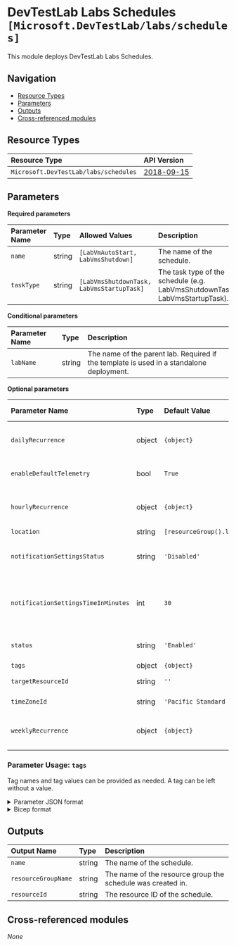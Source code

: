 # DevTestLab Labs Schedules `[Microsoft.DevTestLab/labs/schedules]`

This module deploys DevTestLab Labs Schedules.

## Navigation

- [Resource Types](#Resource-Types)
- [Parameters](#Parameters)
- [Outputs](#Outputs)
- [Cross-referenced modules](#Cross-referenced-modules)

## Resource Types

| Resource Type | API Version |
| :-- | :-- |
| `Microsoft.DevTestLab/labs/schedules` | [2018-09-15](https://docs.microsoft.com/en-us/azure/templates/Microsoft.DevTestLab/2018-09-15/labs/schedules) |

## Parameters

**Required parameters**

| Parameter Name | Type | Allowed Values | Description |
| :-- | :-- | :-- | :-- |
| `name` | string | `[LabVmAutoStart, LabVmsShutdown]` | The name of the schedule. |
| `taskType` | string | `[LabVmsShutdownTask, LabVmsStartupTask]` | The task type of the schedule (e.g. LabVmsShutdownTask, LabVmsStartupTask). |

**Conditional parameters**

| Parameter Name | Type | Description |
| :-- | :-- | :-- |
| `labName` | string | The name of the parent lab. Required if the template is used in a standalone deployment. |

**Optional parameters**

| Parameter Name | Type | Default Value | Allowed Values | Description |
| :-- | :-- | :-- | :-- | :-- |
| `dailyRecurrence` | object | `{object}` |  | If the schedule will occur once each day of the week, specify the daily recurrence. |
| `enableDefaultTelemetry` | bool | `True` |  | Enable telemetry via a Globally Unique Identifier (GUID). |
| `hourlyRecurrence` | object | `{object}` |  | If the schedule will occur multiple times a day, specify the hourly recurrence. |
| `location` | string | `[resourceGroup().location]` |  | Location for all Resources. |
| `notificationSettingsStatus` | string | `'Disabled'` | `[Disabled, Enabled]` | If notifications are enabled for this schedule (i.e. Enabled, Disabled). Default is "Disabled". |
| `notificationSettingsTimeInMinutes` | int | `30` |  | Time in minutes before event at which notification will be sent. Optional if "notificationSettingsStatus" is set to "Enabled". Default is 30 minutes. |
| `status` | string | `'Enabled'` | `[Disabled, Enabled]` | The status of the schedule (i.e. Enabled, Disabled). Default is "Enabled". |
| `tags` | object | `{object}` |  | Tags of the resource. |
| `targetResourceId` | string | `''` |  | The resource ID to which the schedule belongs. |
| `timeZoneId` | string | `'Pacific Standard time'` |  | The time zone ID (e.g. Pacific Standard time). |
| `weeklyRecurrence` | object | `{object}` |  | If the schedule will occur only some days of the week, specify the weekly recurrence. |


### Parameter Usage: `tags`

Tag names and tag values can be provided as needed. A tag can be left without a value.

<details>

<summary>Parameter JSON format</summary>

```json
"tags": {
    "value": {
        "Environment": "Non-Prod",
        "Contact": "test.user@testcompany.com",
        "PurchaseOrder": "1234",
        "CostCenter": "7890",
        "ServiceName": "DeploymentValidation",
        "Role": "DeploymentValidation"
    }
}
```

</details>

<details>

<summary>Bicep format</summary>

```bicep
tags: {
    Environment: 'Non-Prod'
    Contact: 'test.user@testcompany.com'
    PurchaseOrder: '1234'
    CostCenter: '7890'
    ServiceName: 'DeploymentValidation'
    Role: 'DeploymentValidation'
}
```

</details>
<p>

## Outputs

| Output Name | Type | Description |
| :-- | :-- | :-- |
| `name` | string | The name of the schedule. |
| `resourceGroupName` | string | The name of the resource group the schedule was created in. |
| `resourceId` | string | The resource ID of the schedule. |

## Cross-referenced modules

_None_
